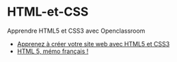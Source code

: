 # HTML-et-CSS
Apprendre HTML5 et CSS3 avec Openclassroom

* [Apprenez à créer votre site web avec HTML5 et CSS3](<https://openclassrooms.com/fr/courses/1603881-apprenez-a-creer-votre-site-web-avec-html5-et-css3>)
* [HTML 5, mémo français !](<https://wolfer-news.com/html5/>)
